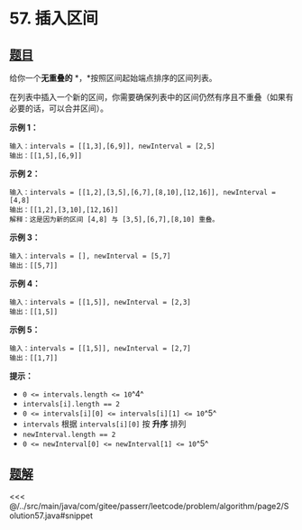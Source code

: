 # 57. 插入区间

## [题目](https://leetcode.cn/problems/insert-interval/)
给你一个**无重叠的** *，*按照区间起始端点排序的区间列表。

在列表中插入一个新的区间，你需要确保列表中的区间仍然有序且不重叠（如果有必要的话，可以合并区间）。

**示例 1：**

```
输入：intervals = [[1,3],[6,9]], newInterval = [2,5]
输出：[[1,5],[6,9]]
```

**示例 2：**

    输入：intervals = [[1,2],[3,5],[6,7],[8,10],[12,16]], newInterval = [4,8]
    输出：[[1,2],[3,10],[12,16]]
    解释：这是因为新的区间 [4,8] 与 [3,5],[6,7],[8,10] 重叠。

**示例 3：**

```
输入：intervals = [], newInterval = [5,7]
输出：[[5,7]]
```

**示例 4：**

```
输入：intervals = [[1,5]], newInterval = [2,3]
输出：[[1,5]]
```

**示例 5：**

```
输入：intervals = [[1,5]], newInterval = [2,7]
输出：[[1,7]]
```

**提示：**

* `0 <= intervals.length <= 10`^4^
* `intervals[i].length == 2`
* `0 <= intervals[i][0] <= intervals[i][1] <= 10`^5^
* `intervals` 根据 `intervals[i][0]` 按 **升序** 排列
* `newInterval.length == 2`
* `0 <= newInterval[0] <= newInterval[1] <= 10`^5^


## [题解](https://github.com/PasseRR/JavaLeetCode/blob/master/src/main/java/com/gitee/passerr/leetcode/problem/algorithm/page2/Solution57.java)

<<< @/../src/main/java/com/gitee/passerr/leetcode/problem/algorithm/page2/Solution57.java#snippet
